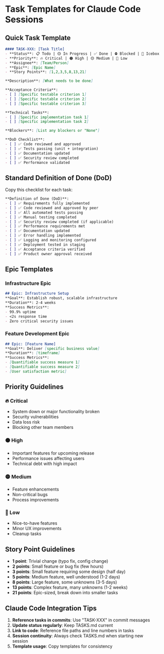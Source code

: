 # Task Templates for Claude Code Sessions

## Quick Task Template
```markdown
#### TASK-XXX: [Task Title]
- **Status**: 📋 Todo | 🟡 In Progress | ✅ Done | ⛔ Blocked | 🧊 Icebox
- **Priority**: 🔥 Critical | 🟠 High | 🟡 Medium | 🔵 Low
- **Assignee**: [Team/Person]
- **Epic**: [Epic Name]
- **Story Points**: [1,2,3,5,8,13,21]

**Description**: [What needs to be done]

**Acceptance Criteria**:
- [ ] [Specific testable criterion 1]
- [ ] [Specific testable criterion 2]
- [ ] [Specific testable criterion 3]

**Technical Tasks**:
- [ ] [Specific implementation task 1]
- [ ] [Specific implementation task 2]

**Blockers**: [List any blockers or "None"]

**DoD Checklist**:
- [ ] ✅ Code reviewed and approved
- [ ] ✅ Tests passing (unit + integration)
- [ ] ✅ Documentation updated
- [ ] ✅ Security review completed
- [ ] ✅ Performance validated
```

## Standard Definition of Done (DoD)
Copy this checklist for each task:

```markdown
**Definition of Done (DoD)**:
- [ ] ✅ Requirements fully implemented
- [ ] ✅ Code reviewed and approved by peer
- [ ] ✅ All automated tests passing
- [ ] ✅ Manual testing completed
- [ ] ✅ Security review completed (if applicable)
- [ ] ✅ Performance requirements met
- [ ] ✅ Documentation updated
- [ ] ✅ Error handling implemented
- [ ] ✅ Logging and monitoring configured
- [ ] ✅ Deployment tested in staging
- [ ] ✅ Acceptance criteria verified
- [ ] ✅ Product owner approval received
```

## Epic Templates

### Infrastructure Epic
```markdown
## Epic: Infrastructure Setup
**Goal**: Establish robust, scalable infrastructure
**Duration**: 2-4 weeks
**Success Metrics**: 
- 99.9% uptime
- <2s response time
- Zero critical security issues
```

### Feature Development Epic
```markdown
## Epic: [Feature Name]
**Goal**: Deliver [specific business value]
**Duration**: [timeframe]
**Success Metrics**: 
- [Quantifiable success measure 1]
- [Quantifiable success measure 2]
- [User satisfaction metric]
```

## Priority Guidelines

### 🔥 Critical
- System down or major functionality broken
- Security vulnerabilities
- Data loss risk
- Blocking other team members

### 🟠 High  
- Important features for upcoming release
- Performance issues affecting users
- Technical debt with high impact

### 🟡 Medium
- Feature enhancements
- Non-critical bugs
- Process improvements

### 🔵 Low
- Nice-to-have features  
- Minor UX improvements
- Cleanup tasks

## Story Point Guidelines

- **1 point**: Trivial change (typo fix, config change)
- **2 points**: Small feature or bug fix (few hours)
- **3 points**: Small feature requiring some design (half day)
- **5 points**: Medium feature, well understood (1-2 days)
- **8 points**: Large feature, some unknowns (3-5 days)
- **13 points**: Complex feature, many unknowns (1-2 weeks)
- **21 points**: Epic-sized, break down into smaller tasks

## Claude Code Integration Tips

1. **Reference tasks in commits**: Use "TASK-XXX" in commit messages
2. **Update status regularly**: Keep TASKS.md current
3. **Link to code**: Reference file paths and line numbers in tasks
4. **Session continuity**: Always check TASKS.md when starting new session
5. **Template usage**: Copy templates for consistency